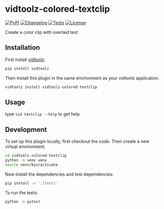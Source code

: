 # vidtoolz-colored-textclip

[![PyPI](https://img.shields.io/pypi/v/vidtoolz-colored-textclip.svg)](https://pypi.org/project/vidtoolz-colored-textclip/)
[![Changelog](https://img.shields.io/github/v/release/sukhbinder/vidtoolz-colored-textclip?include_prereleases&label=changelog)](https://github.com/sukhbinder/vidtoolz-colored-textclip/releases)
[![Tests](https://github.com/sukhbinder/vidtoolz-colored-textclip/workflows/Test/badge.svg)](https://github.com/sukhbinder/vidtoolz-colored-textclip/actions?query=workflow%3ATest)
[![License](https://img.shields.io/badge/license-Apache%202.0-blue.svg)](https://github.com/sukhbinder/vidtoolz-colored-textclip/blob/main/LICENSE)

Create a color clip with overlaid text

## Installation

First install [vidtoolz](https://github.com/sukhbinder/vidtoolz).

```bash
pip install vidtoolz
```

Then install this plugin in the same environment as your vidtoolz application.

```bash
vidtoolz install vidtoolz-colored-textclip
```
## Usage

type ``vid textclip --help`` to get help



## Development

To set up this plugin locally, first checkout the code. Then create a new virtual environment:
```bash
cd vidtoolz-colored-textclip
python -m venv venv
source venv/bin/activate
```
Now install the dependencies and test dependencies:
```bash
pip install -e '.[test]'
```
To run the tests:
```bash
python -m pytest
```
